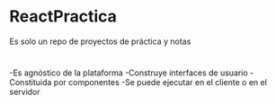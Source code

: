 # ReactPractica
Es solo un repo de proyectos de práctica y notas
#

-Es agnóstico de la plataforma
-Construye interfaces de usuario
-Constituida por componentes
-Se puede ejecutar en el cliente o en el servidor
